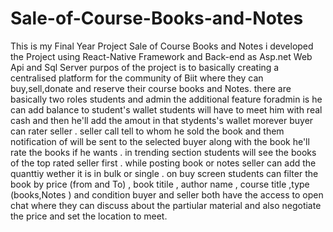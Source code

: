# Sale-of-Course-Books-and-Notes
This is my Final Year Project Sale of Course Books and Notes i developed the Project using React-Native Framework and Back-end as Asp.net Web Api and Sql Server  purpos of the project is to basically creating a centralised platform for the community of Biit where they can buy,sell,donate and reserve  their course books and Notes.
there are basically two roles students and admin  the additional feature foradmin is he can add balance to student's wallet students will have to meet him with real cash and then he'll add the amout in that stydents's wallet 
morever buyer can rater seller .
seller call tell to whom he sold the book and them notification of will be sent to the selected buyer along with the book he'll rate the books if he wants .
in trending section students will see the books of the top rated seller first .
while posting book or notes seller can add the quanttiy wether it is in bulk or single .
on buy screen students can filter the book by price (from and To) , book titile  , author name , course title ,type (books,Notes ) and condition
buyer and seller both have the access to open  chat where they can discuss about the partiular material and also negotiate the price and set the location to meet.
